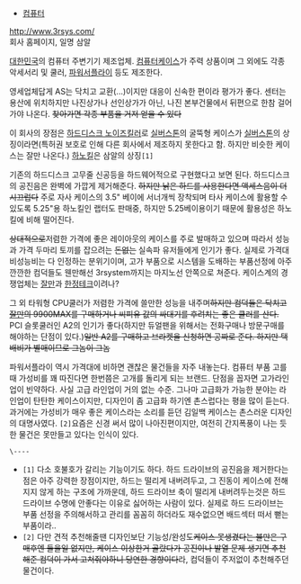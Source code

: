  * [컴퓨터](%EC%BB%B4%ED%93%A8%ED%84%B0.md)  

<http://www.3rsys.com/>  
회사 홈페이지, 일명 삼알

[대한민국](%EB%8C%80%ED%95%9C%EB%AF%BC%EA%B5%AD.md)의 컴퓨터 주변기기 제조업체. [컴퓨터케이스](%EC%BB%B4%ED%93%A8%ED%84%B0%20%EC%BC%80%EC%9D%B4%EC%8A%A4.md)가 주력 상품이며
그 외에도 각종 악세서리 및 쿨러, [파워서플라이](%ED%8C%8C%EC%9B%8C%20%EC%84%9C%ED%94%8C%EB%9D%BC%EC%9D%B4.md) 등도
제조한다.

영세업체답게 AS는 닥치고 교환(...)이지만 대응이 신속한 편이라 평가가 좋다. 센터는 용산에 위치하지만 나진상가나 선인상가가 아닌, 나진
본부건물에서 뒤편으로 한참 걸어가야 나온다. <del>찾아가면 각종 부품을 거저 얻을 수 있다</del>

이 회사의 장점은 [하드디스크 노이즈킬러](%ED%95%98%EB%93%9C%EB%94%94%EC%8A%A4%ED%81%AC%20%EB%85%B8%EC%9D%B4%EC%A6%88%ED%82%AC%EB%9F%AC.md)로
[실버스톤](%EC%8B%A4%EB%B2%84%EC%8A%A4%ED%86%A4.md)의 굴뚝형 케이스가
[실버스톤](%EC%8B%A4%EB%B2%84%EC%8A%A4%ED%86%A4.md)의 상징이라면(특허권 보호로 인해 다른 회사에서
제조하지 못한다고 함. 하지만 비슷한 케이스는 잘만 나온다.) [하노킬](%ED%95%98%EB%93%9C%EB%94%94%EC%8A%A4%ED%81%AC%20%EB%85%B8%EC%9D%B4%EC%A6%88%ED%82%AC%EB%9F%AC.md)은 삼알의 상징`[1]`

기존의 하드디스크 고무줄 신공등을 하드웨어적으로 구현했다고 보면 된다. 하드디스크의 공진음은 완벽에 가깝게 제거해준다. <del>하지만 낡은
하드를 사용한다면 액세스음이 더 시끄럽다</del> 주로 자사 케이스의 3.5" 베이에 서너개씩 장착되며 타사 케이스에 활용할 수 있도록
5.25"용 하노킬인 랩터도 판매중, 하지만 5.25베이용이기 때문에 활용성은 하노킬에 비해 떨어진다.

<del>상대적으로</del>저렴한 가격에 좋은 레이아웃의 케이스를 주로 발매하고 있으며 따라서 성능과 가격 두마리 토끼를 잡으려는
<del>돈없는</del> 실속파 유저들에게 인기가 좋다. 실제로 가격대비성능비는 다 인정하는 분위기이며, 고가 부품으로 시스템을 도배하는
부품선정에 아주 깐깐한 컴덕들도 웬만해선 3rsystem까지는 마지노선 안쪽으로 쳐준다. 케이스계의 경쟁업체는
[잘만](%EC%9E%98%EB%A7%8C.md)과
[한정테크](%ED%95%9C%EC%A0%95%ED%85%8C%ED%81%AC.md)이려나?

그 외 타워형 CPU쿨러가 저렴한 가격에 쓸만한 성능을 내주며<del>하지만 컴덕들은 닥치고
[잘만](%EC%9E%98%EB%A7%8C.md)의 9900MAX를 구매하거나 씨피유 값의 싸대기를 후려치는 좋은 쿨러를
산다.</del> PCI 슬롯쿨러인 A2의 인기가 좋다(하지만 듀얼팬을 위해서는 전화구매나 방문구매를 해야하는 단점이 있다.)<del>일반
A2를 구매하고 브라켓을 신청하면 공짜로 준다. 하지만 택배비가 별매이므로 그놈이 그놈</del>

파워서플라이 역시 가격대에 비하면 괜찮은 물건들을 자주 내놓는다. 컴퓨터 부품 고를때 가성비를 꽤 따진다면 한번쯤은 고개를 돌리게 되는
브랜드. 단점을 꼽자면 고가라인업이 빈약하다. 사실 고급 라인업이 거의 없는 수준. 그나마 고급화가 가능한 분야는 라인업이 탄탄한
케이스이지만, 디자인이 좀 고급화 하기엔 촌스럽다는 평을 많이 듣는다. 과거에는 가성비가 매우 좋은 케이스라는 소리를 듣던 김일백 케이스는
촌스러운 디자인의 대명사였다. `[2]`요즘은 신경 써서 많이 나아진편이지만, 여전히 간지폭풍이 나는 듯한 물건은 못만들고 있다는 인식이
있다.

`\----`

  * `[1]` 다소 호불호가 갈리는 기능이기도 하다. 하드 드라이브의 공진음을 제거한다는 점은 아주 강력한 장점이지만, 하드는 떨리게 내버려두고, 그 진동이 케이스에 전해지지 않게 하는 구조에 가까운데, 하드 드라이브 축이 떨리게 내버려두는것은 하드 드라이브 수명에 안좋다는 이유로 싫어하는 사람이 있다. 실제로 하드 드라이브는 부품 선정을 주의해서하고 관리를 꼼꼼히 하더라도 재수없으면 배드섹터 떠서 뻗는 부품이라.. 
  * `[2]` 다만 견적 추천해줄땐 디자인보단 기능성/완성도<del>케이스 못생겼다는 불만은 구매후엔 들을일 없지만, 케이스 이상한거 골랐다가 공진이나 발열 문제 생기면 추천해준 컴덕이 가서 고쳐줘야하니 당연한 경향이다</del>라, 컴덕들이 주저없이 추천해주던 물건이다.

